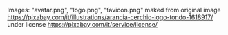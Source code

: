 Images: "avatar.png", "logo.png", "favicon.png" maked from original image https://pixabay.com/it/illustrations/arancia-cerchio-logo-tondo-1618917/ under license https://pixabay.com/it/service/license/
